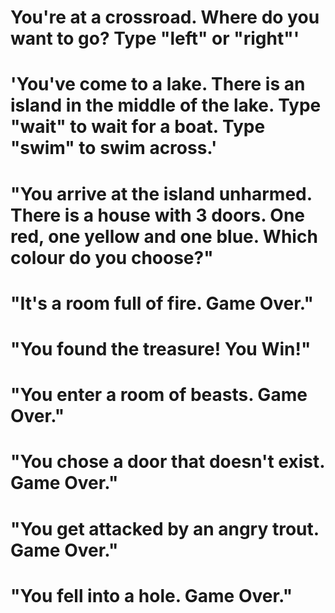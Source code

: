 
<!-- Crossroad  -->
# You're at a crossroad. Where do you want to go? Type "left" or "right"'
# 'You've come to a lake. There is an island in the middle of the lake. Type "wait" to wait for a boat. Type "swim" to swim across.'
# "You arrive at the island unharmed. There is a house with 3 doors. One red, one yellow and one blue. Which colour do you choose?"
# "It's a room full of fire. Game Over."
# "You found the treasure! You Win!"
# "You enter a room of beasts. Game Over."
# "You chose a door that doesn't exist. Game Over."
# "You get attacked by an angry trout. Game Over."
# "You fell into a hole. Game Over."

